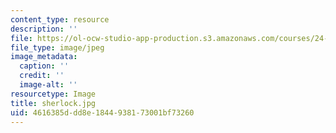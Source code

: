 ```yaml
---
content_type: resource
description: ''
file: https://ol-ocw-studio-app-production.s3.amazonaws.com/courses/24-903-language-and-its-structure-iii-semantics-and-pragmatics-spring-2005/4616385ddd8e1844938173001bf73260_sherlock.jpg
file_type: image/jpeg
image_metadata:
  caption: ''
  credit: ''
  image-alt: ''
resourcetype: Image
title: sherlock.jpg
uid: 4616385d-dd8e-1844-9381-73001bf73260
---
```

